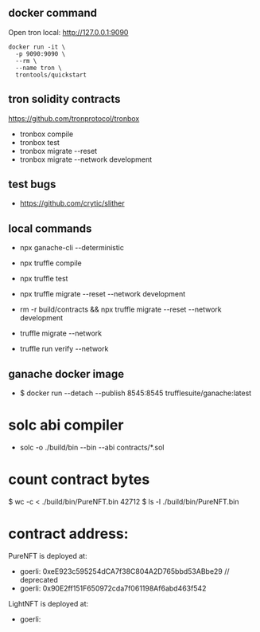 ## docker command

Open tron local: http://127.0.0.1:9090

```
docker run -it \
  -p 9090:9090 \
  --rm \
  --name tron \
  trontools/quickstart
```

## tron solidity contracts

https://github.com/tronprotocol/tronbox

- tronbox compile
- tronbox test
- tronbox migrate --reset
- tronbox migrate --network development

## test bugs

- https://github.com/crytic/slither

## local commands

- npx ganache-cli --deterministic
- npx truffle compile
- npx truffle test
- npx truffle migrate --reset --network development
- rm -r build/contracts && npx truffle migrate --reset  --network development

- truffle migrate --network <networkname>
- truffle run verify <smartContractXYZ> --network <networkname>


## ganache docker image

- $ docker run --detach --publish 8545:8545 trufflesuite/ganache:latest

# solc abi compiler

- solc -o ./build/bin --bin --abi contracts/*.sol

# count contract bytes

$ wc -c < ./build/bin/PureNFT.bin
 42712
$ ls -l  ./build/bin/PureNFT.bin

# contract address:

PureNFT is deployed at: 

- goerli: 0xeE923c595254dCA7f38C804A2D765bbd53ABbe29 // deprecated  
- goerli: 0x90E2ff151F650972cda7f061198Af6abd463f542

LightNFT is deployed at: 

- goerli: 